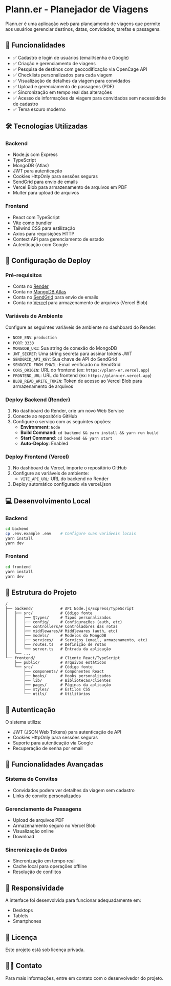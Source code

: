 # Plann.er - Planejador de Viagens

Plann.er é uma aplicação web para planejamento de viagens que permite aos usuários gerenciar destinos, datas, convidados, tarefas e passagens.

## 🌟 Funcionalidades

- ✅ Cadastro e login de usuários (email/senha e Google)
- ✅ Criação e gerenciamento de viagens
- ✅ Pesquisa de destinos com geocodificação via OpenCage API
- ✅ Checklists personalizados para cada viagem
- ✅ Visualização de detalhes da viagem para convidados
- ✅ Upload e gerenciamento de passagens (PDF)
- ✅ Sincronização em tempo real das alterações
- ✅ Acesso de informações da viagem para convidados sem necessidade de cadastro
- ✅ Tema escuro moderno

## 🛠 Tecnologias Utilizadas

### Backend

- Node.js com Express
- TypeScript
- MongoDB (Atlas)
- JWT para autenticação
- Cookies HttpOnly para sessões seguras
- SendGrid para envio de emails
- Vercel Blob para armazenamento de arquivos em PDF
- Multer para upload de arquivos

### Frontend

- React com TypeScript
- Vite como bundler
- Tailwind CSS para estilização
- Axios para requisições HTTP
- Context API para gerenciamento de estado
- Autenticação com Google

## 🚀 Configuração de Deploy

### Pré-requisitos

- Conta no [Render](https://render.com/)
- Conta no [MongoDB Atlas](https://www.mongodb.com/cloud/atlas)
- Conta no [SendGrid](https://sendgrid.com/) para envio de emails
- Conta no [Vercel](https://vercel.com/) para armazenamento de arquivos (Vercel Blob)

### Variáveis de Ambiente

Configure as seguintes variáveis de ambiente no dashboard do Render:

- `NODE_ENV`: `production`
- `PORT`: `3333`
- `MONGODB_URI`: Sua string de conexão do MongoDB
- `JWT_SECRET`: Uma string secreta para assinar tokens JWT
- `SENDGRID_API_KEY`: Sua chave de API do SendGrid
- `SENDGRID_FROM_EMAIL`: Email verificado no SendGrid
- `CORS_ORIGIN`: URL do frontend (ex: `https://plann-er.vercel.app`)
- `FRONTEND_URL`: URL do frontend (ex: `https://plann-er.vercel.app`)
- `BLOB_READ_WRITE_TOKEN`: Token de acesso ao Vercel Blob para armazenamento de arquivos

### Deploy Backend (Render)

1. No dashboard do Render, crie um novo Web Service
2. Conecte ao repositório GitHub
3. Configure o serviço com as seguintes opções:
   - **Environment**: `Node`
   - **Build Command**: `cd backend && yarn install && yarn run build`
   - **Start Command**: `cd backend && yarn start`
   - **Auto-Deploy**: Enabled

### Deploy Frontend (Vercel)

1. No dashboard da Vercel, importe o repositório GitHub
2. Configure as variáveis de ambiente:
   - `VITE_API_URL`: URL do backend no Render
3. Deploy automático configurado via vercel.json

## 💻 Desenvolvimento Local

### Backend

```bash
cd backend
cp .env.example .env    # Configure suas variáveis locais
yarn install
yarn dev
```

### Frontend

```bash
cd frontend
yarn install
yarn dev
```

## 📂 Estrutura do Projeto

```
/
├── backend/            # API Node.js/Express/TypeScript
│   ├── src/            # Código fonte
│   │   ├── @types/     # Tipos personalizados
│   │   ├── config/     # Configurações (auth, etc)
│   │   ├── controllers/# Controladores das rotas
│   │   ├── middlewares/# Middlewares (auth, etc)
│   │   ├── models/     # Modelos do MongoDB
│   │   ├── services/   # Serviços (email, armazenamento, etc)
│   │   ├── routes.ts   # Definição de rotas
│   │   └── server.ts   # Entrada da aplicação
│   └── ...
└── frontend/           # Cliente React/TypeScript
    ├── public/         # Arquivos estáticos
    └── src/            # Código fonte
        ├── components/ # Componentes React
        ├── hooks/      # Hooks personalizados
        ├── lib/        # Bibliotecas/clientes
        ├── pages/      # Páginas da aplicação
        ├── styles/     # Estilos CSS
        └── utils/      # Utilitários
```

## 🔐 Autenticação

O sistema utiliza:

- JWT (JSON Web Tokens) para autenticação de API
- Cookies HttpOnly para sessões seguras
- Suporte para autenticação via Google
- Recuperação de senha por email

## 🧩 Funcionalidades Avançadas

### Sistema de Convites

- Convidados podem ver detalhes da viagem sem cadastro
- Links de convite personalizados

### Gerenciamento de Passagens

- Upload de arquivos PDF
- Armazenamento seguro no Vercel Blob
- Visualização online
- Download

### Sincronização de Dados

- Sincronização em tempo real
- Cache local para operações offline
- Resolução de conflitos

## 📱 Responsividade

A interface foi desenvolvida para funcionar adequadamente em:

- Desktops
- Tablets
- Smartphones

## 📝 Licença

Este projeto está sob licença privada.

## 👨‍💻 Contato

Para mais informações, entre em contato com o desenvolvedor do projeto.
